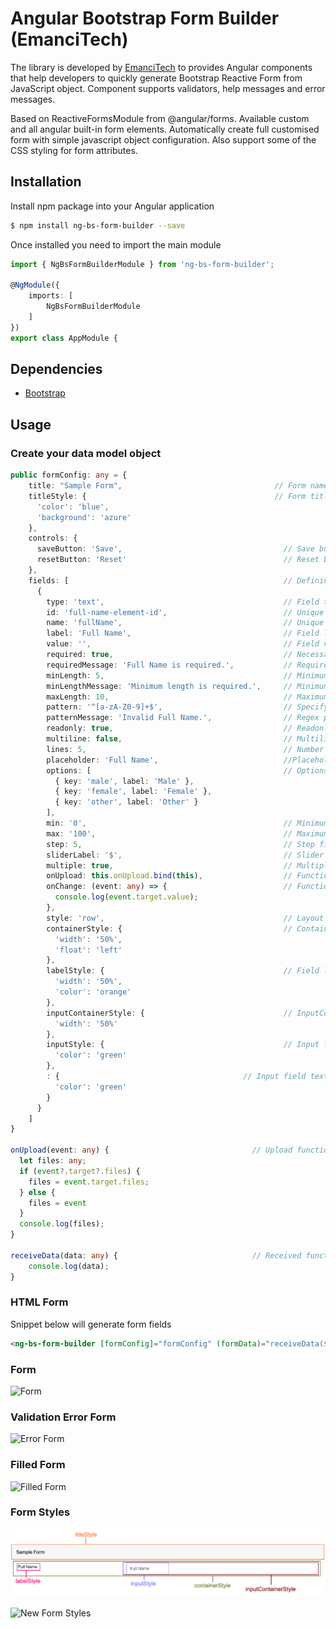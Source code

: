 # Angular Bootstrap Form Builder (EmanciTech)

The library is developed by [EmanciTech](https://www.emancitech.com/) to provides Angular components that help developers to quickly generate Bootstrap Reactive Form from JavaScript object. Component supports validators, help messages and error messages.

Based on ReactiveFormsModule from @angular/forms. Available custom and all angular built-in form elements. Automatically create full customised form with simple javascript object configuration. Also support some of the CSS styling for form attributes.

## Installation

Install npm package into your Angular application
```bash
$ npm install ng-bs-form-builder --save
```

Once installed you need to import the main module
```typescript
import { NgBsFormBuilderModule } from 'ng-bs-form-builder';

@NgModule({
    imports: [
        NgBsFormBuilderModule
    ]
})
export class AppModule {
```

## Dependencies

- [Bootstrap](https://github.com/ng-bootstrap/ng-bootstrap/)

## Usage

### Create your data model object
```typescript
public formConfig: any = {
    title: "Sample Form",                                  // Form name to display
    titleStyle: {                                          // Form title's CSS style properties
      'color': 'blue',
      'background': 'azure'
    },
    controls: {
      saveButton: 'Save',                                    // Save button name
      resetButton: 'Reset'                                   // Reset button name
    },
    fields: [                                                // Defining fields of our form
      {
        type: 'text',                                        // Field type (text, email, password, number, dropdown, radio, checkbox, switch, range, date, time, datetime & file)
        id: 'full-name-element-id',                          // Unique field ID
        name: 'fullName',                                    // Unique field name
        label: 'Full Name',                                  // Field label
        value: '',                                           // Field value
        required: true,                                      // Necessary field or not
        requiredMessage: 'Full Name is required.',           // Required validation error message (Note: only for required field)
        minLength: 5,                                        // Minimum length of field
        minLengthMessage: 'Minimum length is required.',     // Minimum length validation error message (Note: only for minLength enabled field)
        maxLength: 10,                                       // Maximum length of field
        pattern: '^[a-zA-Z0-9]+$',                           // Specify regular expression pattern for the field
        patternMessage: 'Invalid Full Name.',                // Regex pattern validation error message (Note: only for pattern enabled field)
        readonly: true,                                      // Readonly field or not
        multiline: false,                                    // Multiline field or not
        lines: 5,                                            // Number of rows for field (Note: only for multiline input field)
        placeholder: 'Full Name',                            //Placeholder to show inside field
        options: [                                           // Options to populate the field (Note: only for radio, dropdown, checkbox & switch)
          { key: 'male', label: 'Male' },
          { key: 'female', label: 'Female' },
          { key: 'other', label: 'Other' }
        ],
        min: '0',                                            // Minimum field value (Note: only for date & range)
        max: '100',                                          // Maximum field value (Note: only for date & range)
        step: 5,                                             // Step field value (Note: only for range)
        sliderLabel: '$',                                    // Slider label for field (Note: only for range)
        multiple: true,                                      // Multiple file upload support for field (Note: only for file)
        onUpload: this.onUpload.bind(this),                  // Function to call on file upload (Note: only for file)
        onChange: (event: any) => {                          // Function to call on change of input field value
          console.log(event.target.value);
        },
        style: 'row',                                        // Layout type (row & column) (Note: only for checkbox, switch & radio)
        containerStyle: {                                    // Container -> (label + input field) CSS style properties
          'width': '50%',
          'float': 'left'
        },
        labelStyle: {                                        // Field label CSS style properties
          'width': '50%',
          'color': 'orange'
        },
        inputContainerStyle: {                               // InputContainer -> (container + input field) CSS style properties
          'width': '50%'
        },
        inputStyle: {                                        // Input field CSS style properties (Note: only for text, email, password, number date, dropdown & time)
          'color': 'green'
        },
        : {                                         // Input field text CSS style properties (Note: only for checkbox, radio, range, file & switch)
          'color': 'green'
        }
      }
    ]
}

onUpload(event: any) {                                // Upload function called when any file is selected
  let files: any;
  if (event?.target?.files) {
    files = event.target.files;
  } else {
    files = event
  }
  console.log(files);
}

receiveData(data: any) {                              // Received function called when user press save button
    console.log(data);
}
```

### HTML Form

Snippet below will generate form fields
```html
<ng-bs-form-builder [formConfig]="formConfig" (formData)="receiveData($event)"></ng-bs-form-builder>
```

### Form

![Form](https://github.com/arjunkhetia/Angular-Bootstrap-Form-Builder/blob/master/src/assets/form.png "Form")

### Validation Error Form

![Error Form](https://github.com/arjunkhetia/Angular-Bootstrap-Form-Builder/blob/master/src/assets/errorform.png "Error Form")

### Filled Form

![Filled Form](https://github.com/arjunkhetia/Angular-Bootstrap-Form-Builder/blob/master/src/assets/filledform.png "Filled Form")

### Form Styles

![Form Styles](https://github.com/arjunkhetia/Angular-Bootstrap-Form-Builder/blob/master/src/assets/formstyles.png "Form Styles")


![New Form Styles](https://github.com/arjunkhetia/Angular-Bootstrap-Form-Builder/blob/master/src/assets/newstyles.png "New Form Styles")
